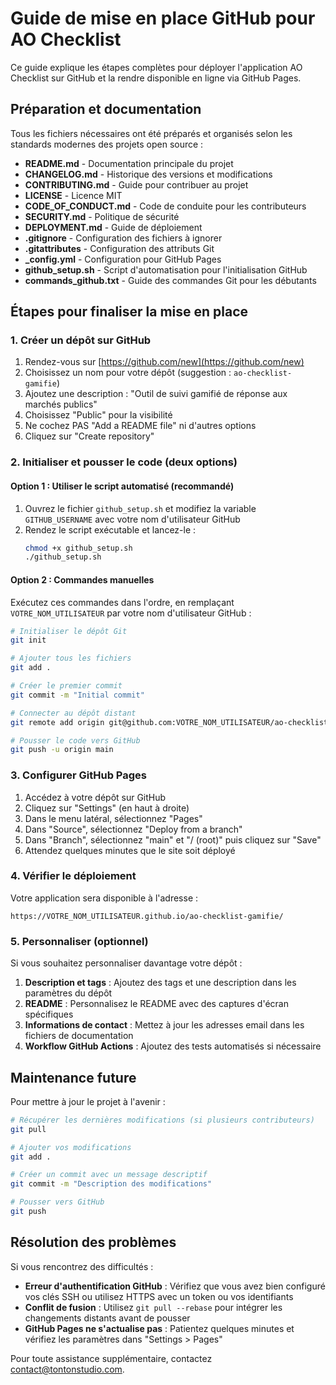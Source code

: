 # Guide de mise en place GitHub pour AO Checklist

Ce guide explique les étapes complètes pour déployer l'application AO Checklist sur GitHub et la rendre disponible en ligne via GitHub Pages.

## Préparation et documentation

Tous les fichiers nécessaires ont été préparés et organisés selon les standards modernes des projets open source :

- **README.md** - Documentation principale du projet
- **CHANGELOG.md** - Historique des versions et modifications
- **CONTRIBUTING.md** - Guide pour contribuer au projet
- **LICENSE** - Licence MIT
- **CODE_OF_CONDUCT.md** - Code de conduite pour les contributeurs
- **SECURITY.md** - Politique de sécurité
- **DEPLOYMENT.md** - Guide de déploiement
- **.gitignore** - Configuration des fichiers à ignorer
- **.gitattributes** - Configuration des attributs Git
- **_config.yml** - Configuration pour GitHub Pages
- **github_setup.sh** - Script d'automatisation pour l'initialisation GitHub
- **commands_github.txt** - Guide des commandes Git pour les débutants

## Étapes pour finaliser la mise en place

### 1. Créer un dépôt sur GitHub

1. Rendez-vous sur [https://github.com/new](https://github.com/new)
2. Choisissez un nom pour votre dépôt (suggestion : `ao-checklist-gamifie`)
3. Ajoutez une description : "Outil de suivi gamifié de réponse aux marchés publics"
4. Choisissez "Public" pour la visibilité
5. Ne cochez PAS "Add a README file" ni d'autres options
6. Cliquez sur "Create repository"

### 2. Initialiser et pousser le code (deux options)

#### Option 1 : Utiliser le script automatisé (recommandé)

1. Ouvrez le fichier `github_setup.sh` et modifiez la variable `GITHUB_USERNAME` avec votre nom d'utilisateur GitHub
2. Rendez le script exécutable et lancez-le :
   ```bash
   chmod +x github_setup.sh
   ./github_setup.sh
   ```

#### Option 2 : Commandes manuelles

Exécutez ces commandes dans l'ordre, en remplaçant `VOTRE_NOM_UTILISATEUR` par votre nom d'utilisateur GitHub :

```bash
# Initialiser le dépôt Git
git init

# Ajouter tous les fichiers
git add .

# Créer le premier commit
git commit -m "Initial commit"

# Connecter au dépôt distant
git remote add origin git@github.com:VOTRE_NOM_UTILISATEUR/ao-checklist-gamifie.git

# Pousser le code vers GitHub
git push -u origin main
```

### 3. Configurer GitHub Pages

1. Accédez à votre dépôt sur GitHub
2. Cliquez sur "Settings" (en haut à droite)
3. Dans le menu latéral, sélectionnez "Pages"
4. Dans "Source", sélectionnez "Deploy from a branch"
5. Dans "Branch", sélectionnez "main" et "/ (root)" puis cliquez sur "Save"
6. Attendez quelques minutes que le site soit déployé

### 4. Vérifier le déploiement

Votre application sera disponible à l'adresse :
```
https://VOTRE_NOM_UTILISATEUR.github.io/ao-checklist-gamifie/
```

### 5. Personnaliser (optionnel)

Si vous souhaitez personnaliser davantage votre dépôt :

1. **Description et tags** : Ajoutez des tags et une description dans les paramètres du dépôt
2. **README** : Personnalisez le README avec des captures d'écran spécifiques
3. **Informations de contact** : Mettez à jour les adresses email dans les fichiers de documentation
4. **Workflow GitHub Actions** : Ajoutez des tests automatisés si nécessaire

## Maintenance future

Pour mettre à jour le projet à l'avenir :

```bash
# Récupérer les dernières modifications (si plusieurs contributeurs)
git pull

# Ajouter vos modifications
git add .

# Créer un commit avec un message descriptif
git commit -m "Description des modifications"

# Pousser vers GitHub
git push
```

## Résolution des problèmes

Si vous rencontrez des difficultés :

- **Erreur d'authentification GitHub** : Vérifiez que vous avez bien configuré vos clés SSH ou utilisez HTTPS avec un token ou vos identifiants
- **Conflit de fusion** : Utilisez `git pull --rebase` pour intégrer les changements distants avant de pousser
- **GitHub Pages ne s'actualise pas** : Patientez quelques minutes et vérifiez les paramètres dans "Settings > Pages"

Pour toute assistance supplémentaire, contactez [contact@tontonstudio.com](mailto:contact@tontonstudio.com).
